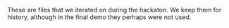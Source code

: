 These are files that we iterated on during the hackaton. We keep them for history, although in the final demo they perhaps were not used. 